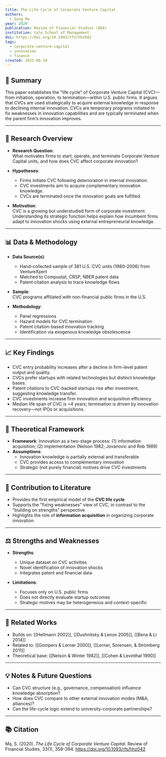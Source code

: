```yaml
---
title: The Life Cycle of Corporate Venture Capital
authors:
  - Song Ma
year: 2020
publication: Review of Financial Studies (AEA)
institution: Yale School of Management
doi: https://doi.org/10.1093/rfs/hhz042
tags:
  - corporate-venture-capital
  - innovation
  - finance
created: 2025-06-24
---
```


## 🧠 Summary  
This paper establishes the "life cycle" of Corporate Venture Capital (CVC)—from initiation, operation, to termination—within U.S. public firms. It argues that CVCs are used strategically to acquire external knowledge in response to declining internal innovation. CVCs are temporary programs initiated to fix weaknesses in innovation capabilities and are typically terminated when the parent firm’s innovation improves.

---

## 🧭 Research Overview  
- **Research Question**:  
  What motivates firms to start, operate, and terminate Corporate Venture Capital units, and how does CVC affect corporate innovation?

- **Hypotheses**:  
  - Firms initiate CVC following deterioration in internal innovation.  
  - CVC investments aim to acquire complementary innovation knowledge.  
  - CVCs are terminated once the innovation goals are fulfilled.

- **Motivation**:  
  CVC is a growing but understudied form of corporate investment. Understanding its strategic function helps explain how incumbent firms adapt to innovation shocks using external entrepreneurial knowledge.

---

## 📊 Data & Methodology  
- **Data Source(s)**:  
  - Hand-collected sample of 381 U.S. CVC units (1980–2006) from VentureXpert  
  - Matched to Compustat, CRSP, NBER patent data  
  - Patent citation analysis to trace knowledge flows  

- **Sample**:  
  CVC programs affiliated with non-financial public firms in the U.S.

- **Methodology**:  
  - Panel regressions  
  - Hazard models for CVC termination  
  - Patent citation-based innovation tracking  
  - Identification via exogenous knowledge obsolescence

---

## 📈 Key Findings  
- CVC entry probability increases after a decline in firm-level patent output and quality.  
- CVCs prefer startups with related technologies but distinct knowledge bases.  
- Patent citations to CVC-backed startups rise after investment, suggesting knowledge transfer.  
- CVC investments increase firm innovation and acquisition efficiency.  
- Median life span of CVC is ~4 years; termination is driven by innovation recovery—not IPOs or acquisitions.

---

## 🧠 Theoretical Framework  
- **Framework**: Innovation as a two-stage process: (1) information acquisition; (2) implementation (Nelson 1982; Jovanovic and Rob 1989)  
- **Assumptions**:  
  - Innovation knowledge is partially external and transferable  
  - CVC provides access to complementary innovation  
  - Strategic (not purely financial) motives drive CVC investments

---

## 🎯 Contribution to Literature  
- Provides the first empirical model of the **CVC life cycle**  
- Supports the "fixing weaknesses" view of CVC, in contrast to the "building on strengths" perspective  
- Highlights the role of **information acquisition** in organizing corporate innovation  

---

## ⚖️ Strengths and Weaknesses  
- **Strengths**:  
  - Unique dataset on CVC activities  
  - Novel identification of innovation shocks  
  - Integrates patent and financial data  

- **Limitations**:  
  - Focuses only on U.S. public firms  
  - Does not directly evaluate startup outcomes  
  - Strategic motives may be heterogeneous and context-specific

---

## 🔗 Related Works  
- Builds on: [[Hellmann 2002]], [[Dushnitsky & Lenox 2005]], [[Bena & Li 2014]]  
- Related to: [[Gompers & Lerner 2000]], [[Lerner, Sorensen, & Strömberg 2011]]  
- Theoretical base: [[Nelson & Winter 1982]], [[Cohen & Levinthal 1990]]

---

## 💡 Notes & Future Questions  
- Can CVC structure (e.g., governance, compensation) influence knowledge absorption?  
- How does CVC compare to other external innovation modes (M&A, alliances)?  
- Can the life-cycle logic extend to university-corporate partnerships?

---

## 📚 Citation  
Ma, S. (2020). *The Life Cycle of Corporate Venture Capital*. Review of Financial Studies, 33(1), 358–394. https://doi.org/10.1093/rfs/hhz042
